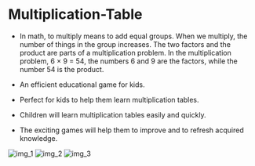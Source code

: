 # Multiplication-Table
* In math, to multiply means to add equal groups. When we multiply, the number of things in the group increases. The two factors and the product are parts of a multiplication problem. In the multiplication problem, 6 × 9 = 54, the numbers 6 and 9 are the factors, while the number 54 is the product.

* An efficient educational game for kids.

* Perfect for kids to help them learn multiplication tables.

* Children will learn multiplication tables easily and quickly.

* The exciting games will help them to improve and to refresh acquired knowledge.

![img_1](https://user-images.githubusercontent.com/65441774/205212267-e52b6d84-7559-4329-83a4-69862bb62469.jpg)
![img_2](https://user-images.githubusercontent.com/65441774/205212270-ad9c5165-8fca-40e5-bc8b-56a68ae74861.jpg)
![img_3](https://user-images.githubusercontent.com/65441774/205212272-291db1d8-4744-4e21-9b2b-a518e05f371a.jpg)
